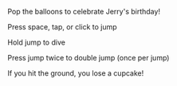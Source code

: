 Pop the balloons to celebrate Jerry's birthday!

Press space, tap, or click to jump

Hold jump to dive

Press jump twice to double jump (once per jump)

If you hit the ground, you lose a cupcake!